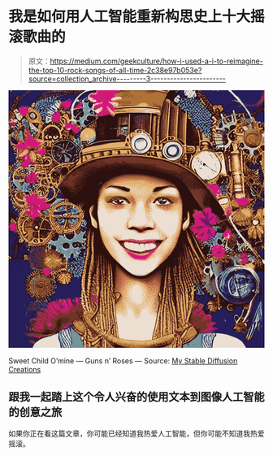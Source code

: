# 我是如何用人工智能重新构思史上十大摇滚歌曲的

> 原文：<https://medium.com/geekculture/how-i-used-a-i-to-reimagine-the-top-10-rock-songs-of-all-time-2c38e97b053e?source=collection_archive---------3----------------------->

![](img/bef91128b5966204ea8bda592c6ce1fe.png)

Sweet Child O’mine — Guns n’ Roses — Source: [My Stable Diffusion Creations](https://www.instagram.com/mystablediffusioncreations/)

## 跟我一起踏上这个令人兴奋的使用文本到图像人工智能的创意之旅

如果你正在看这篇文章，你可能已经知道我热爱人工智能，但你可能不知道我热爱摇滚。